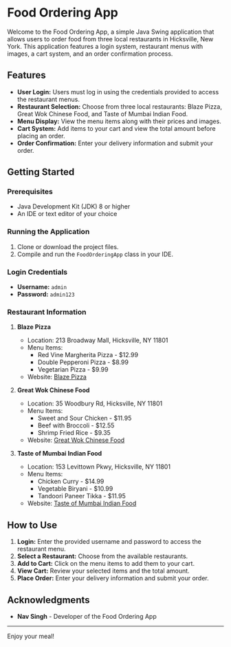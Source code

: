 # Food Ordering App

Welcome to the Food Ordering App, a simple Java Swing application that allows users to order food from three local restaurants in Hicksville, New York. This application features a login system, restaurant menus with images, a cart system, and an order confirmation process.

## Features

- **User Login:** Users must log in using the credentials provided to access the restaurant menus.
- **Restaurant Selection:** Choose from three local restaurants: Blaze Pizza, Great Wok Chinese Food, and Taste of Mumbai Indian Food.
- **Menu Display:** View the menu items along with their prices and images.
- **Cart System:** Add items to your cart and view the total amount before placing an order.
- **Order Confirmation:** Enter your delivery information and submit your order.

## Getting Started

### Prerequisites

- Java Development Kit (JDK) 8 or higher
- An IDE or text editor of your choice

### Running the Application

1. Clone or download the project files.
2. Compile and run the `FoodOrderingApp` class in your IDE.

### Login Credentials

- **Username:** `admin`
- **Password:** `admin123`

### Restaurant Information

1. **Blaze Pizza**
   - Location: 213 Broadway Mall, Hicksville, NY 11801
   - Menu Items:
     - Red Vine Margherita Pizza - $12.99
     - Double Pepperoni Pizza - $8.99
     - Vegetarian Pizza - $9.99
   - Website: [Blaze Pizza](https://blazepizza.com/)

2. **Great Wok Chinese Food**
   - Location: 35 Woodbury Rd, Hicksville, NY 11801
   - Menu Items:
     - Sweet and Sour Chicken - $11.95
     - Beef with Broccoli - $12.55
     - Shrimp Fried Rice - $9.35
   - Website: [Great Wok Chinese Food](http://greatwokhicksville.com/Menu)

3. **Taste of Mumbai Indian Food**
   - Location: 153 Levittown Pkwy, Hicksville, NY 11801
   - Menu Items:
     - Chicken Curry - $14.99
     - Vegetable Biryani - $10.99
     - Tandoori Paneer Tikka - $11.95
   - Website: [Taste of Mumbai Indian Food](https://www.tasteofmumbainy.com/menu)

## How to Use

1. **Login:** Enter the provided username and password to access the restaurant menu.
2. **Select a Restaurant:** Choose from the available restaurants.
3. **Add to Cart:** Click on the menu items to add them to your cart.
4. **View Cart:** Review your selected items and the total amount.
5. **Place Order:** Enter your delivery information and submit your order.

## Acknowledgments

- **Nav Singh** - Developer of the Food Ordering App

---

Enjoy your meal!
